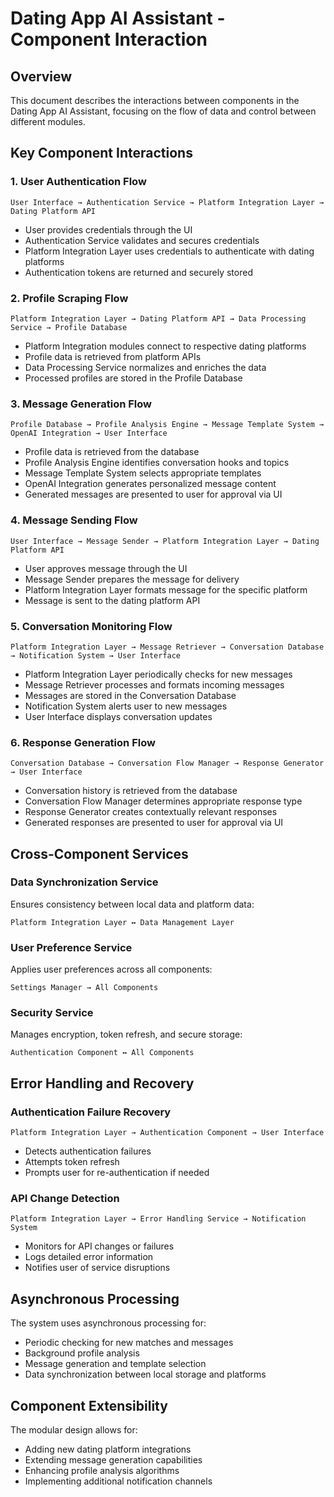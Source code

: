 # Dating App AI Assistant - Component Interaction

## Overview
This document describes the interactions between components in the Dating App AI Assistant, focusing on the flow of data and control between different modules.

## Key Component Interactions

### 1. User Authentication Flow
```
User Interface → Authentication Service → Platform Integration Layer → Dating Platform API
```
- User provides credentials through the UI
- Authentication Service validates and secures credentials
- Platform Integration Layer uses credentials to authenticate with dating platforms
- Authentication tokens are returned and securely stored

### 2. Profile Scraping Flow
```
Platform Integration Layer → Dating Platform API → Data Processing Service → Profile Database
```
- Platform Integration modules connect to respective dating platforms
- Profile data is retrieved from platform APIs
- Data Processing Service normalizes and enriches the data
- Processed profiles are stored in the Profile Database

### 3. Message Generation Flow
```
Profile Database → Profile Analysis Engine → Message Template System → OpenAI Integration → User Interface
```
- Profile data is retrieved from the database
- Profile Analysis Engine identifies conversation hooks and topics
- Message Template System selects appropriate templates
- OpenAI Integration generates personalized message content
- Generated messages are presented to user for approval via UI

### 4. Message Sending Flow
```
User Interface → Message Sender → Platform Integration Layer → Dating Platform API
```
- User approves message through the UI
- Message Sender prepares the message for delivery
- Platform Integration Layer formats message for the specific platform
- Message is sent to the dating platform API

### 5. Conversation Monitoring Flow
```
Platform Integration Layer → Message Retriever → Conversation Database → Notification System → User Interface
```
- Platform Integration Layer periodically checks for new messages
- Message Retriever processes and formats incoming messages
- Messages are stored in the Conversation Database
- Notification System alerts user to new messages
- User Interface displays conversation updates

### 6. Response Generation Flow
```
Conversation Database → Conversation Flow Manager → Response Generator → User Interface
```
- Conversation history is retrieved from the database
- Conversation Flow Manager determines appropriate response type
- Response Generator creates contextually relevant responses
- Generated responses are presented to user for approval via UI

## Cross-Component Services

### Data Synchronization Service
Ensures consistency between local data and platform data:
```
Platform Integration Layer ↔ Data Management Layer
```

### User Preference Service
Applies user preferences across all components:
```
Settings Manager → All Components
```

### Security Service
Manages encryption, token refresh, and secure storage:
```
Authentication Component ↔ All Components
```

## Error Handling and Recovery

### Authentication Failure Recovery
```
Platform Integration Layer → Authentication Component → User Interface
```
- Detects authentication failures
- Attempts token refresh
- Prompts user for re-authentication if needed

### API Change Detection
```
Platform Integration Layer → Error Handling Service → Notification System
```
- Monitors for API changes or failures
- Logs detailed error information
- Notifies user of service disruptions

## Asynchronous Processing

The system uses asynchronous processing for:
- Periodic checking for new matches and messages
- Background profile analysis
- Message generation and template selection
- Data synchronization between local storage and platforms

## Component Extensibility

The modular design allows for:
- Adding new dating platform integrations
- Extending message generation capabilities
- Enhancing profile analysis algorithms
- Implementing additional notification channels
